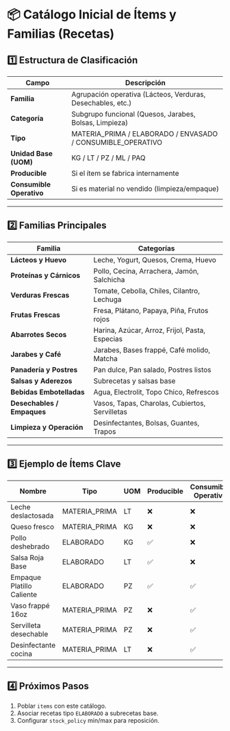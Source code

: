 # 📦 Catálogo Inicial de Ítems y Familias (Recetas)

## 1️⃣ Estructura de Clasificación

| Campo | Descripción |
|--------|--------------|
| **Familia** | Agrupación operativa (Lácteos, Verduras, Desechables, etc.) |
| **Categoría** | Subgrupo funcional (Quesos, Jarabes, Bolsas, Limpieza) |
| **Tipo** | MATERIA_PRIMA / ELABORADO / ENVASADO / CONSUMIBLE_OPERATIVO |
| **Unidad Base (UOM)** | KG / LT / PZ / ML / PAQ |
| **Producible** | Si el ítem se fabrica internamente |
| **Consumible Operativo** | Si es material no vendido (limpieza/empaque) |

---

## 2️⃣ Familias Principales

| Familia | Categorías |
|----------|-------------|
| **Lácteos y Huevo** | Leche, Yogurt, Quesos, Crema, Huevo |
| **Proteínas y Cárnicos** | Pollo, Cecina, Arrachera, Jamón, Salchicha |
| **Verduras Frescas** | Tomate, Cebolla, Chiles, Cilantro, Lechuga |
| **Frutas Frescas** | Fresa, Plátano, Papaya, Piña, Frutos rojos |
| **Abarrotes Secos** | Harina, Azúcar, Arroz, Frijol, Pasta, Especias |
| **Jarabes y Café** | Jarabes, Bases frappé, Café molido, Matcha |
| **Panadería y Postres** | Pan dulce, Pan salado, Postres listos |
| **Salsas y Aderezos** | Subrecetas y salsas base |
| **Bebidas Embotelladas** | Agua, Electrolit, Topo Chico, Refrescos |
| **Desechables / Empaques** | Vasos, Tapas, Charolas, Cubiertos, Servilletas |
| **Limpieza y Operación** | Desinfectantes, Bolsas, Guantes, Trapos |

---

## 3️⃣ Ejemplo de Ítems Clave

| Nombre | Tipo | UOM | Producible | Consumible Operativo |
|---------|------|------|-------------|------------------------|
| Leche deslactosada | MATERIA_PRIMA | LT | ❌ | ❌ |
| Queso fresco | MATERIA_PRIMA | KG | ❌ | ❌ |
| Pollo deshebrado | ELABORADO | KG | ✅ | ❌ |
| Salsa Roja Base | ELABORADO | LT | ✅ | ❌ |
| Empaque Platillo Caliente | ELABORADO | PZ | ✅ | ✅ |
| Vaso frappé 16oz | MATERIA_PRIMA | PZ | ❌ | ✅ |
| Servilleta desechable | MATERIA_PRIMA | PZ | ❌ | ✅ |
| Desinfectante cocina | MATERIA_PRIMA | LT | ❌ | ✅ |

---

## 4️⃣ Próximos Pasos

1. Poblar `items` con este catálogo.
2. Asociar recetas tipo `ELABORADO` a subrecetas base.
3. Configurar `stock_policy` min/max para reposición.
